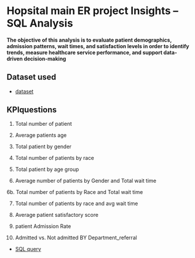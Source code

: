 # Hopsital main ER project Insights  – SQL Analysis

#### The objective of this analysis is to evaluate patient demographics, admission patterns, wait times, and satisfaction levels in order to identify trends, measure healthcare service performance, and support data-driven decision-making

## Dataset used
- <a href=https://github.com/Temitheanalyst1/Hopsital-main-ER-project/blob/main/Hospital%20ER.csv>dataset</a>

## KPIquestions
1.	Total number of patient 

 

2.	Average patients age 
 
3.	Total patient by gender
4.	Total number of patients by race 

5.	Total patient by age group 
    
6.	Average number of patients by Gender and Total wait time 

6b.      Total number of patients by Race and Total wait time

7.	Total number of patients by race and avg wait time 

8.	Average patient satisfactory score

9.	patient Admission Rate 

11.	Admitted vs. Not admitted BY Department_referral

- <a href=https://github.com/Temitheanalyst1/Hopsital-main-ER-project/blob/main/hospital%20potofolio%20project.docx>SQL query</a>
